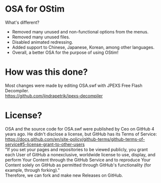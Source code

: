 # OSA for OStim
What's different? <br>
- Removed many unused and non-functional options from the menus.
- Removed many unused files.
- Disabled animated redressing.
- Added support to Chinese, Japanese, Korean, among other languages.
- Overall, a better OSA for the purpose of using OStim!

# How was this done?
Most changes were made by editing OSA.swf with JPEXS Free Flash Decompiler. <br>
https://github.com/jindrapetrik/jpexs-decompiler

# License?
OSA and the source code for OSA.swf were published by Ceo on GitHub 4 years ago. He didn't disclose a license, but GitHub has its Terms of Service: <br>
https://docs.github.com/en/site-policy/github-terms/github-terms-of-service#5-license-grant-to-other-users <br>
"If you set your pages and repositories to be viewed publicly, you grant each User of GitHub a nonexclusive, worldwide license to use, display, and perform Your Content through the GitHub Service and to reproduce Your Content solely on GitHub as permitted through GitHub's functionality (for example, through forking)." <br>
Therefore, we can fork and make new Releases on GitHub.
